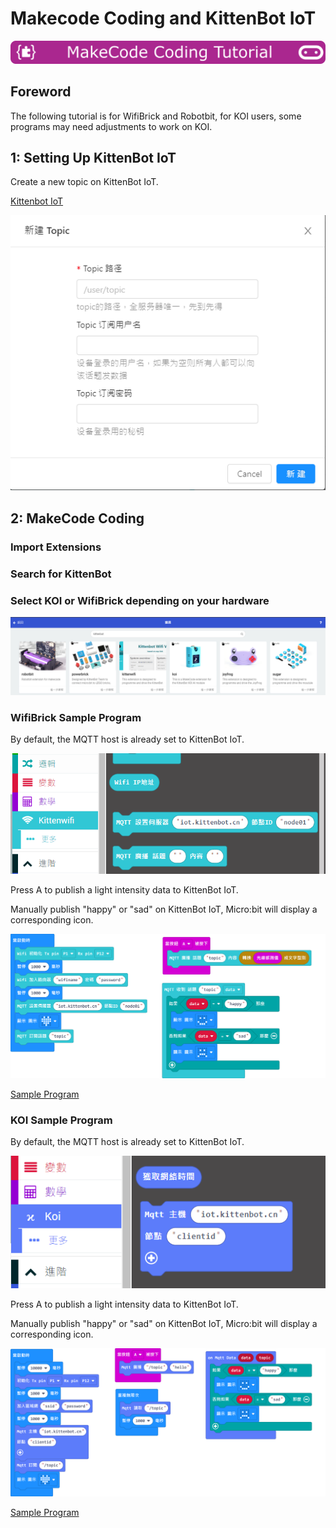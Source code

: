 # Makecode Coding and KittenBot IoT

![](../../functional_module/PWmodules/images/mcbanner.png)

## Foreword

The following tutorial is for WifiBrick and Robotbit, for KOI users, some programs may need adjustments to work on KOI.

## 1: Setting Up KittenBot IoT

Create a new topic on KittenBot IoT.

[Kittenbot IoT](https://iot.kittenbot.cn/)

![](./iotimage/kittenbot_1.png)

## 2: MakeCode Coding

### Import Extensions

### Search for KittenBot

### Select KOI or WifiBrick depending on your hardware

![](./iotimage/wifi_search.png)

### WifiBrick Sample Program

By default, the MQTT host is already set to KittenBot IoT.

![](./iotimage/kittenbot_2.png)

Press A to publish a light intensity data to KittenBot IoT.

Manually publish "happy" or "sad" on KittenBot IoT, Micro:bit will display a corresponding icon.

![](./iotimage/kittenbot_3.png)

[Sample Program](https://makecode.microbit.org/_D4J7wX7uRhtV)

### KOI Sample Program

By default, the MQTT host is already set to KittenBot IoT.

![](./iotimage/kittenbot_5.png)

Press A to publish a light intensity data to KittenBot IoT.

Manually publish "happy" or "sad" on KittenBot IoT, Micro:bit will display a corresponding icon.

![](./iotimage/kittenbot_4.png)

[Sample Program](https://makecode.microbit.org/_9xm455btKcPi)